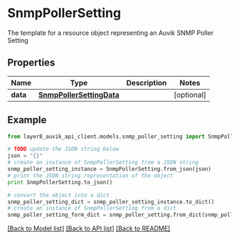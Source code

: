 # SnmpPollerSetting

The template for a resource object representing an Auvik SNMP Poller Setting

## Properties
Name | Type | Description | Notes
------------ | ------------- | ------------- | -------------
**data** | [**SnmpPollerSettingData**](SnmpPollerSettingData.md) |  | [optional] 

## Example

```python
from layer8_auvik_api_client.models.snmp_poller_setting import SnmpPollerSetting

# TODO update the JSON string below
json = "{}"
# create an instance of SnmpPollerSetting from a JSON string
snmp_poller_setting_instance = SnmpPollerSetting.from_json(json)
# print the JSON string representation of the object
print SnmpPollerSetting.to_json()

# convert the object into a dict
snmp_poller_setting_dict = snmp_poller_setting_instance.to_dict()
# create an instance of SnmpPollerSetting from a dict
snmp_poller_setting_form_dict = snmp_poller_setting.from_dict(snmp_poller_setting_dict)
```
[[Back to Model list]](../README.md#documentation-for-models) [[Back to API list]](../README.md#documentation-for-api-endpoints) [[Back to README]](../README.md)


